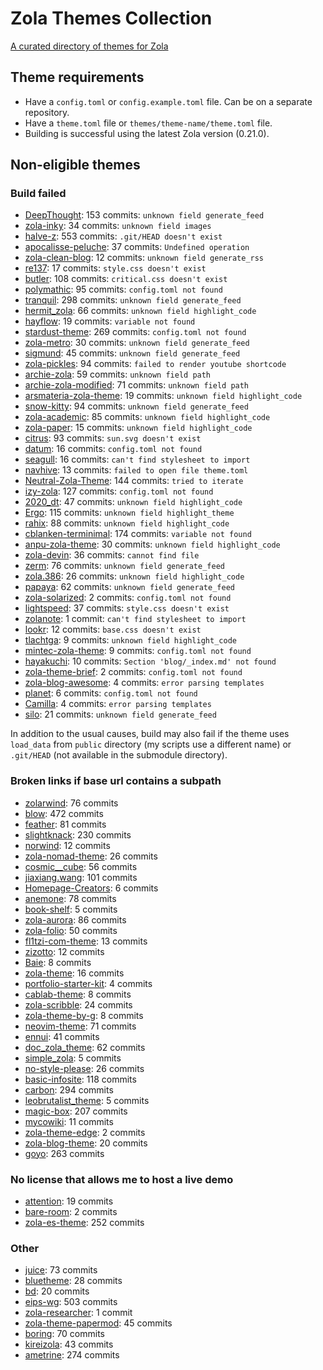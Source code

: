 # Zola Themes Collection

[A curated directory of themes for Zola](https://salif.github.io/zola-themes-collection/)

## Theme requirements

- Have a `config.toml` or `config.example.toml` file. Can be on a separate repository.
- Have a `theme.toml` file or `themes/theme-name/theme.toml` file.
- Building is successful using the latest Zola version (0.21.0).

## Non-eligible themes

### Build failed

- [DeepThought](https://github.com/RatanShreshtha/DeepThought): 153 commits: `unknown field generate_feed`
- [zola-inky](https://github.com/jimmyff/zola-inky): 34 commits: `unknown field images`
- [halve-z](https://github.com/charlesrocket/halve-z): 553 commits: `.git/HEAD doesn't exist`
- [apocalisse-peluche](https://github.com/lanzani/apocalisse-peluche): 37 commits: `Undefined operation`
- [zola-clean-blog](https://github.com/dave-tucker/zola-clean-blog): 12 commits: `unknown field generate_rss`
- [re137](https://github.com/tinikov/zola-theme-re137): 17 commits: `style.css doesn't exist`
- [butler](https://github.com/shalzz/butler): 108 commits: `critical.css doesn't exist`
- [polymathic](https://github.com/anvlkv/polymathic): 95 commits: `config.toml not found`
- [tranquil](https://github.com/TeaDrinkingProgrammer/tranquil): 298 commits: `unknown field generate_feed`
- [hermit_zola](https://github.com/VersBinarii/hermit_zola): 66 commits: `unknown field highlight_code`
- [hayflow](https://github.com/aaw3/hayflow): 19 commits: `variable not found`
- [stardust-theme](https://github.com/UWCS/stardust-theme): 269 commits: `config.toml not found`
- [zola-metro](https://github.com/RedstoneParadox/zola-metro): 30 commits: `unknown field generate_feed`
- [sigmund](https://github.com/videah/sigmund): 45 commits: `unknown field generate_feed`
- [zola-pickles](https://github.com/lukehsiao/zola-pickles): 94 commits: `failed to render youtube shortcode`
- [archie-zola](https://github.com/XXXMrG/archie-zola): 59 commits: `unknown field path`
- [archie-zola-modified](https://codeberg.org/akselmo/archie-zola-modified): 71 commits: `unknown field path`
- [arsmateria-zola-theme](https://github.com/mboleary/arsmateria-zola-theme): 19 commits: `unknown field highlight_code`
- [snow-kitty](https://codeberg.org/SnowCode/snow-kitty): 94 commits: `unknown field generate_feed`
- [zola-academic](https://github.com/zola-academic/zola-academic): 85 commits: `unknown field highlight_code`
- [zola-paper](https://github.com/schoenenberg/zola-paper): 15 commits: `unknown field highlight_code`
- [citrus](https://github.com/tatumroaquin/citrus): 93 commits: `sun.svg doesn't exist`
- [datum](https://github.com/davidmreed/datum): 16 commits: `config.toml not found`
- [seagull](https://git.lacontrevoie.fr/HugoTrentesaux/seagull): 16 commits: `can't find stylesheet to import`
- [navhive](https://github.com/idevsig/navhive): 13 commits: `failed to open file theme.toml`
- [Neutral-Zola-Theme](https://github.com/gfauredev/Neutral-Zola-Theme): 144 commits: `tried to iterate`
- [izy-zola](https://github.com/VV0JC13CH/izy-zola): 127 commits: `config.toml not found`
- [2020_dt](https://github.com/0xSbock/2020_dt): 47 commits: `unknown field highlight_code`
- [Ergo](https://github.com/insipx/Ergo): 115 commits: `unknown field highlight_theme`
- [rahix](https://github.com/Rahix/blog-theme): 88 commits: `unknown field highlight_code`
- [cblanken-terminimal](https://github.com/cblanken/zola-theme-terminimal): 174 commits:  `variable not found`
- [anpu-zola-theme](https://github.com/zbrox/anpu-zola-theme): 30 commits: `unknown field highlight_code`
- [zola-devin](https://github.com/seankearney/zola-devin): 36 commits: `cannot find file`
- [zerm](https://github.com/ejmg/zerm): 76 commits: `unknown field generate_feed`
- [zola.386](https://github.com/lopes/zola.386): 26 commits: `unknown field highlight_code`
- [papaya](https://github.com/justint/papaya): 62 commits: `unknown field generate_feed`
- [zola-solarized](https://github.com/komputerwiz/zola-solarized): 2 commits: `config.toml not found`
- [lightspeed](https://github.com/carpetscheme/lightspeed): 37 commits: `style.css doesn't exist`
- [zolanote](https://github.com/ghventix/zolanote): 1 commit: `can't find stylesheet to import`
- [lookr](https://github.com/m0ddr/lookr): 12 commits: `base.css doesn't exist`
- [tlachtga](https://github.com/puppy-witch/tlachtga-theme): 9 commits: `unknown field highlight_code`
- [mintec-zola-theme](https://github.com/Coffeeri/mintec-zola-theme): 9 commits: `config.toml not found`
- [hayakuchi](https://github.com/deepcodesoln/hayakuchi): 10 commits: `Section 'blog/_index.md' not found`
- [zola-theme-brief](https://github.com/w4ngzhen/zola-theme-brief): 2 commits: `config.toml not found`
- [zola-blog-awesome](https://github.com/andwati/zola-blog-awesome): 4 commits: `error parsing templates`
- [planet](https://github.com/higuoxing/planet): 6 commits: `config.toml not found`
- [Camilla](https://codeberg.org/PanSi21/Camilla): 4 commits: `error parsing templates`
- [silo](https://github.com/joewe/silo): 21 commits: `unknown field generate_feed`

In addition to the usual causes, build may also fail if the theme uses `load_data` from `public` directory (my scripts use a different name) or `.git/HEAD` (not available in the submodule directory).

### Broken links if base url contains a subpath

- [zolarwind](https://github.com/thomasweitzel/zolarwind): 76 commits
- [blow](https://github.com/tchartron/blow): 472 commits
- [feather](https://github.com/piedoom/feather): 81 commits
- [slightknack](https://github.com/slightknack/slightknack.dev): 230 commits
- [norwind](https://github.com/nobodygx/norwind): 12 commits
- [zola-nomad-theme](https://github.com/nomad-dev-writer/zola-nomad-theme): 26 commits
- [cosmic__cube](https://github.com/ccarral/cosmic__cube): 56 commits
- [jiaxiang.wang](https://github.com/iWangJiaxiang/zola-theme-jiaxiang.wang): 101 commits
- [Homepage-Creators](https://github.com/iWangJiaxiang/Homepage-Creators): 6 commits
- [anemone](https://github.com/Speyll/anemone): 78 commits
- [book-shelf](https://github.com/anccnuer/book-shelf): 5 commits
- [zola-aurora](https://github.com/vimpostor/zola-aurora): 86 commits
- [zola-folio](https://github.com/evjrob/zola-folio): 50 commits
- [fl1tzi-com-theme](https://codeberg.org/Fl1tzi/fl1tzi-com-theme): 13 commits
- [zizotto](https://github.com/xihn/zizotto): 12 commits
- [Baie](https://github.com/Wtoll/Baie): 8 commits
- [zola-theme](https://github.com/rutrum/zola-theme): 16 commits
- [portfolio-starter-kit](https://github.com/roblesch/portfolio-starter-kit): 4 commits
- [cablab-theme](https://codeberg.org/cablab/cablab-theme): 8 commits
- [zola-scribble](https://github.com/jzbor/zola-scribble): 24 commits
- [zola-theme-by-g](https://github.com/akshithg/zola-theme-by-g): 8 commits
- [neovim-theme](https://github.com/Super-Botman/neovim-theme): 71 commits
- [ennui](https://codeberg.org/leana8959/ennui): 41 commits
- [doc_zola_theme](https://github.com/ProPixelizer/doc_zola_theme): 62 commits
- [simple_zola](https://codeberg.org/murtezayesil/simple_zola): 5 commits
- [no-style-please](https://github.com/atgumx/no-style-please): 26 commits
- [basic-infosite](https://codeberg.org/lukaskluge/basic-infosite): 118 commits
- [carbon](https://github.com/nik-rev/carbon): 294 commits
- [leobrutalist_theme](https://github.com/leonardoCorti/leobrutalist_theme): 5 commits
- [magic-box](https://codeberg.org/dulvui/magic-box): 207 commits
- [mycowiki](https://codeberg.org/fungal/mycowiki): 11 commits
- [zola-theme-edge](https://github.com/sesav/zola-theme-edge): 2 commits
- [zola-blog-theme](https://codeberg.org/ebn/zola-blog-theme): 20 commits
- [goyo](https://github.com/hahwul/goyo): 263 commits

### No license that allows me to host a live demo

- [attention](https://github.com/tongyul/attention-theme-zola): 19 commits
- [bare-room](https://github.com/ghrrlp/bare-room): 2 commits
- [zola-es-theme](https://github.com/scouten/zola-es-theme): 252 commits

### Other

- [juice](https://github.com/huhu/juice): 73 commits
- [bluetheme](https://github.com/bluerobotics/bluetheme): 28 commits
- [bd](https://github.com/flabbergastedbd/bd): 20 commits
- [eips-wg](https://github.com/bluerobotics/bluetheme): 503 commits
- [zola-researcher](https://github.com/lukehsiao/zola-researcher): 1 commit
- [zola-theme-papermod](https://github.com/cydave/zola-theme-papermod): 45 commits
- [boring](https://github.com/clflushopt/boring): 70 commits
- [kireizola](https://codeberg.org/pitbuster/kireizola): 43 commits
- [ametrine](https://codeberg.org/daudix/ametrine): 274 commits
